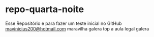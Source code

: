 # repo-quarta-noite
Esse Repositório e para fazer um teste inicial no GitHub
mavinicius200@hotmail.com
maravilha galera  top a aula 
legal galera 